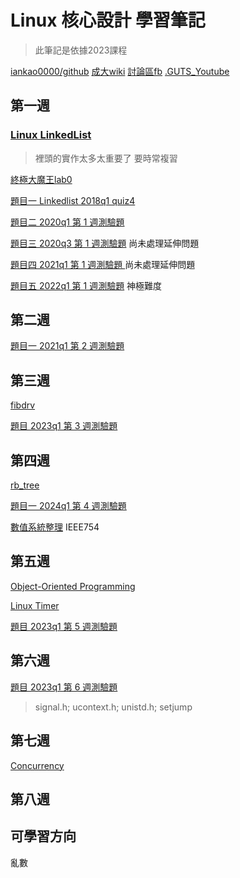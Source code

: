 # Linux 核心設計 學習筆記
>此筆記是依據2023課程

[iankao0000/github](https://github.com/iankao0000)
[成大wiki](https://wiki.csie.ncku.edu.tw/linux/schedule)
[討論區fb](https://www.facebook.com/groups/1531876370923589/?hoisted_section_header_type=recently_seen&multi_permalinks=1582965082481384)
[.GUTS_Youtube](https://www.youtube.com/@sysprog)

## 第一週

###    [Linux LinkedList](https://hackmd.io/@sysprog/c-linked-list#Linked-list-%E5%9C%A8-Linux-%E6%A0%B8%E5%BF%83%E5%8E%9F%E5%A7%8B%E7%A8%8B%E5%BC%8F%E7%A2%BC)
>裡頭的實作太多太重要了 要時常複習

[終極大魔王lab0](https://hackmd.io/BTzczIV_Tx2OcNdq4BRspQ)

[題目一 Linkedlist 2018q1 quiz4](https://hackmd.io/V9sjuugVRmS_LtVs2TKswg)

[題目二 2020q1 第 1 週測驗題](https://hackmd.io/Vr4suy_oQA6bqI_o86FbDA)

[題目三 2020q3 第 1 週測驗題](https://hackmd.io/h40R6irGS7W6mf7qrNpyiw) 尚未處理延伸問題

[題目四 2021q1 第 1 週測驗題 ](https://hackmd.io/GwezoCF5QCWcBrSPGTRLgg) 尚未處理延伸問題

[題目五 2022q1 第 1 週測驗題](https://hackmd.io/P6L0LuLeT2id9D4ni9Z7ZQ) 神極難度

##    第二週

[題目一 2021q1 第 2 週測驗題](https://hackmd.io/kWXwq6cMRym5yutofSl6og)


## 第三週

[fibdrv](https://hackmd.io/AMqSN8tJTHa7lMtE2VWF2g)

[題目 2023q1 第 3 週測驗題](https://hackmd.io/FMCz9mx1RkuBQ5VcdfaNbQ)



## 第四週


[rb_tree](https://hackmd.io/5EuXp2fYQDWCVNJgnkRZfg)

[題目一 2024q1 第 4 週測驗題](https://hackmd.io/dDcZ5TxCSdmhgdGVUn0ezg)


[數值系統整理](https://hackmd.io/gUP5PGnvQrab_8eQezQeww) IEEE754


##    第五週

[Object-Oriented Programming](https://hackmd.io/J1_WW6KfRsyrAUljks3imA)

[Linux Timer](https://hackmd.io/IvfBOgDAQUaWFFoHwjg99Q)

[題目 2023q1 第 5 週測驗題](https://hackmd.io/quzRpMyWRWCN-3lk4ByIIA)




##    第六週

[題目 2023q1 第 6 週測驗題](https://hackmd.io/2FhNTftlSuynVEcED0BEkw)
>signal.h; ucontext.h; unistd.h; setjump

##    第七週

[Concurrency](https://hackmd.io/C8yIqZC2SvKxH_6dKyuEXg)



##    第八週



## 可學習方向

亂數
